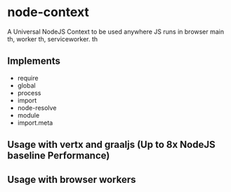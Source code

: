 # node-context
A Universal NodeJS Context to be used anywhere JS runs in browser main th, worker th, serviceworker. th


## Implements
- require
- global
- process
- import 
- node-resolve
- module
- import.meta


## Usage with vertx and graaljs (Up to 8x NodeJS baseline Performance)

## Usage with browser workers
